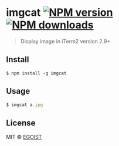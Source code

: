 # imgcat [![NPM version](https://img.shields.io/npm/v/imgcat.svg)](https://npmjs.com/package/imgcat) [![NPM downloads](https://img.shields.io/npm/dm/imgcat.svg)](https://npmjs.com/package/imgcat)

> Display image in iTerm2 version 2.9+

## Install

```
$ npm install -g imgcat
```

## Usage

```js
$ imgcat a.jpg
```

## License

MIT © [EGOIST](https://github.com/egoist)
